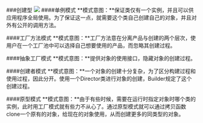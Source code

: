 ###创建型
![](http://7xpxnz.com1.z0.glb.clouddn.com/%E8%AE%BE%E8%AE%A1%E6%A8%A1%E5%BC%8F%E5%88%9B%E5%BB%BA%E5%9E%8B%E5%85%A8.png)
####单例模式
**模式意图：**保证类仅有一个实例，并且可以供应用程序全局使用。为了保证这一点，就需要这个类自己创建自己的对象，并且对外有公开的调用方法。

####工厂方法模式
**模式意图：**工厂方法意在分离产品与创建的两个层次，使用户在一个工厂池中可以选择自己想要使用的产品，而忽略其创建过程。

####抽象工厂模式
**模式意图：**提供对象的使用接口，隐藏对象的创建过程。

####创建者模式
**模式意图：**一个对象的创建十分复杂，为了区分构建过程和使用过程，因此分开。使用一个Director类进行对象的创建，Builder规定了这个创建过程。

####原型模式
**模式意图：**由于有些时候，需要在运行时指定对象时哪个类的实例，此时用工厂模式就有些力不从心了。通过原型模式就可以通过拷贝函数clone一个原有的对象，给现在的对象使用，从而创建更多的同类型的对象。


